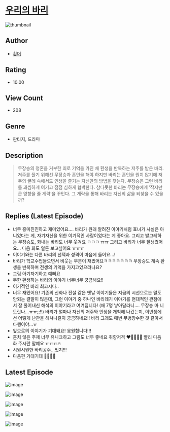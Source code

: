 # [우리의 바리](https://comic.naver.com/bestChallenge/list?titleId=810426)
![thumbnail](https://image-comic.pstatic.net/user_contents_data/challenge_comic/2023/05/23/272233/upload_4121981557662822713_480x623.jpeg)

## Author
- [힂어](https://comic.naver.com/artistTitle?id=272233)

## Rating
- 10.00

## View Count
- 208

## Genre
- 판타지, 드라마

## Description
> 무장승의 청혼을 거부한 죄로 기억을 가진 채 환생을 반복하는 저주를 받은 바리. 저주를 풀기 위해선 무장승과 혼인을 해야 하지만 바리는 혼인을 원치 않기에 저주의 굴레 속에서도 인생을 즐기는 자신만의 방법을 찾는다. 무장승은 그런 바리를 괘씸하게 여기고 점점 심하게 협박한다. 참다못한 바리는 무장승에게 ’작지만 큰 영향을 줄 계략‘을 꾸민다. 그 계략을 통해 바리는 자신의 삶을 되찾을 수 있을까?

## Replies (Latest Episode)
- 너무 흥미진진하고 재미있어요.... 바리가 원래 알려진 이야기처럼 효녀가 사실은 아니었다는 게, 자기자신을 위한 이기적인 사람이었다는 게 좋아요. 그리고 발그레하는 무장승도, 화내는 바리도 너무 웃겨요 ㅋㅋㅋ ㅠㅠ 그리고 바리가 너무 잘생겼어요... 다음 화도 얼른 보고싶어요 ㅠㅠㅠ
- 이야기와는 다른 바리의 선택과 성격이 마음에 들어요...!
- 바리가 학교수업들으면서 비웃는 부분이 재밌어요ㅋㅋㅋㅋㅋㅋㅋ 무장승도 계속 환생을 반복하며 전생의 기억을 가지고있으려나요?
- 그림 아기자기하고 예뻐요
- 무한 환생하는 바리의 이야기 너무너무 궁금해요!!
- 이기적인 바리 최고시다..
- 너무 재밌어요! 기존의 신화나 전설 같은 옛날 이야기들은 지금의 시선으로는 말도 안되는 결말이 많은데, 그런 이야기 중 하나인 바리데기 이야기를 현대적인 관점에서 잘 풀어내신 해석의 이야기라고 여겨집니다! (애 7명 낳아달라니.... 무장승 마 니 도랏나...ㅠㅠ;;!!) 바리가 얼마나 자신의 저주와 인생을 개척해 나갔는지, 이번생에선 어떻게 난관을 헤쳐나갈지 궁금하네요!! 바리 그래도 매번 무병장수한 것 같아서 다행이야...ㅠ
- 앞으로의 이야기가 기대돼요! 응원합니다!!!
- 흔치 않은 주제 너무 유니크하고 그림도 너무 좋네요 취향저격 ❤️💖💖💖✨ 빨리 다음화 주시란 말예요 ㅠㅠㅠ🔥
- 시원시원한 바리공주...멋져!!!
- 다음편 기대기대 🙏🙏🙏🙏

## Latest Episode
![image](https://image-comic.pstatic.net/user_contents_data/challenge_comic/2023/05/23/272233/upload_3918754236462151012.jpeg)

![image](https://image-comic.pstatic.net/user_contents_data/challenge_comic/2023/05/23/272233/upload_7089340033977626931.jpeg)

![image](https://image-comic.pstatic.net/user_contents_data/challenge_comic/2023/05/23/272233/upload_4136054026648369253.jpeg)

![image](https://image-comic.pstatic.net/user_contents_data/challenge_comic/2023/05/23/272233/upload_3618187344141825848.jpeg)

![image](https://image-comic.pstatic.net/user_contents_data/challenge_comic/2023/05/23/272233/upload_4123156927089883184.jpeg)
